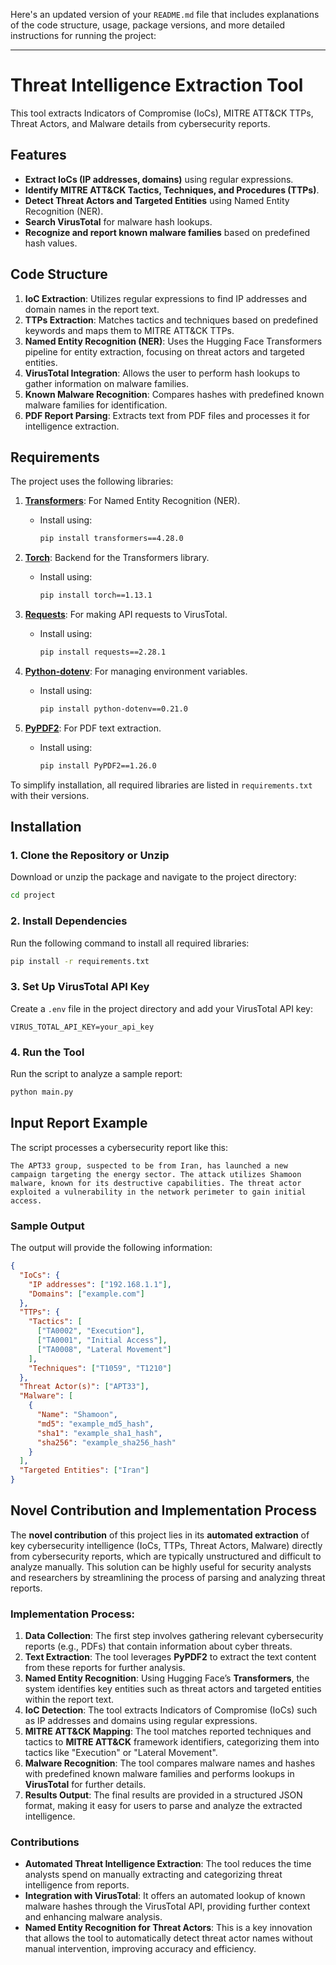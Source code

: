 Here's an updated version of your `README.md` file that includes explanations of the code structure, usage, package versions, and more detailed instructions for running the project:

---

# Threat Intelligence Extraction Tool

This tool extracts Indicators of Compromise (IoCs), MITRE ATT&CK TTPs, Threat Actors, and Malware details from cybersecurity reports.

## Features

- **Extract IoCs (IP addresses, domains)** using regular expressions.
- **Identify MITRE ATT&CK Tactics, Techniques, and Procedures (TTPs)**.
- **Detect Threat Actors and Targeted Entities** using Named Entity Recognition (NER).
- **Search VirusTotal** for malware hash lookups.
- **Recognize and report known malware families** based on predefined hash values.

## Code Structure

1. **IoC Extraction**: Utilizes regular expressions to find IP addresses and domain names in the report text.
2. **TTPs Extraction**: Matches tactics and techniques based on predefined keywords and maps them to MITRE ATT&CK TTPs.
3. **Named Entity Recognition (NER)**: Uses the Hugging Face Transformers pipeline for entity extraction, focusing on threat actors and targeted entities.
4. **VirusTotal Integration**: Allows the user to perform hash lookups to gather information on malware families.
5. **Known Malware Recognition**: Compares hashes with predefined known malware families for identification.
6. **PDF Report Parsing**: Extracts text from PDF files and processes it for intelligence extraction.

## Requirements

The project uses the following libraries:

1. **[Transformers](https://huggingface.co/docs/transformers/index)**: For Named Entity Recognition (NER).

   - Install using:
     ```bash
     pip install transformers==4.28.0
     ```

2. **[Torch](https://pytorch.org/)**: Backend for the Transformers library.

   - Install using:
     ```bash
     pip install torch==1.13.1
     ```

3. **[Requests](https://docs.python-requests.org/)**: For making API requests to VirusTotal.

   - Install using:
     ```bash
     pip install requests==2.28.1
     ```

4. **[Python-dotenv](https://pypi.org/project/python-dotenv/)**: For managing environment variables.

   - Install using:
     ```bash
     pip install python-dotenv==0.21.0
     ```

5. **[PyPDF2](https://pypi.org/project/PyPDF2/)**: For PDF text extraction.
   - Install using:
     ```bash
     pip install PyPDF2==1.26.0
     ```

To simplify installation, all required libraries are listed in `requirements.txt` with their versions.

## Installation

### 1. Clone the Repository or Unzip

Download or unzip the package and navigate to the project directory:

```bash
cd project
```

### 2. Install Dependencies

Run the following command to install all required libraries:

```bash
pip install -r requirements.txt
```

### 3. Set Up VirusTotal API Key

Create a `.env` file in the project directory and add your VirusTotal API key:

```plaintext
VIRUS_TOTAL_API_KEY=your_api_key
```

### 4. Run the Tool

Run the script to analyze a sample report:

```bash
python main.py
```

## Input Report Example

The script processes a cybersecurity report like this:

```plaintext
The APT33 group, suspected to be from Iran, has launched a new campaign targeting the energy sector. The attack utilizes Shamoon malware, known for its destructive capabilities. The threat actor exploited a vulnerability in the network perimeter to gain initial access.
```

### Sample Output

The output will provide the following information:

```json
{
  "IoCs": {
    "IP addresses": ["192.168.1.1"],
    "Domains": ["example.com"]
  },
  "TTPs": {
    "Tactics": [
      ["TA0002", "Execution"],
      ["TA0001", "Initial Access"],
      ["TA0008", "Lateral Movement"]
    ],
    "Techniques": ["T1059", "T1210"]
  },
  "Threat Actor(s)": ["APT33"],
  "Malware": [
    {
      "Name": "Shamoon",
      "md5": "example_md5_hash",
      "sha1": "example_sha1_hash",
      "sha256": "example_sha256_hash"
    }
  ],
  "Targeted Entities": ["Iran"]
}
```

## Novel Contribution and Implementation Process

The **novel contribution** of this project lies in its **automated extraction** of key cybersecurity intelligence (IoCs, TTPs, Threat Actors, Malware) directly from cybersecurity reports, which are typically unstructured and difficult to analyze manually. This solution can be highly useful for security analysts and researchers by streamlining the process of parsing and analyzing threat reports.

### Implementation Process:

1. **Data Collection**: The first step involves gathering relevant cybersecurity reports (e.g., PDFs) that contain information about cyber threats.
2. **Text Extraction**: The tool leverages **PyPDF2** to extract the text content from these reports for further analysis.
3. **Named Entity Recognition**: Using Hugging Face’s **Transformers**, the system identifies key entities such as threat actors and targeted entities within the report text.
4. **IoC Detection**: The tool extracts Indicators of Compromise (IoCs) such as IP addresses and domains using regular expressions.
5. **MITRE ATT&CK Mapping**: The tool matches reported techniques and tactics to **MITRE ATT&CK** framework identifiers, categorizing them into tactics like "Execution" or "Lateral Movement".
6. **Malware Recognition**: The tool compares malware names and hashes with predefined known malware families and performs lookups in **VirusTotal** for further details.
7. **Results Output**: The final results are provided in a structured JSON format, making it easy for users to parse and analyze the extracted intelligence.

### Contributions

- **Automated Threat Intelligence Extraction**: The tool reduces the time analysts spend on manually extracting and categorizing threat intelligence from reports.
- **Integration with VirusTotal**: It offers an automated lookup of known malware hashes through the VirusTotal API, providing further context and enhancing malware analysis.
- **Named Entity Recognition for Threat Actors**: This is a key innovation that allows the tool to automatically detect threat actor names without manual intervention, improving accuracy and efficiency.
